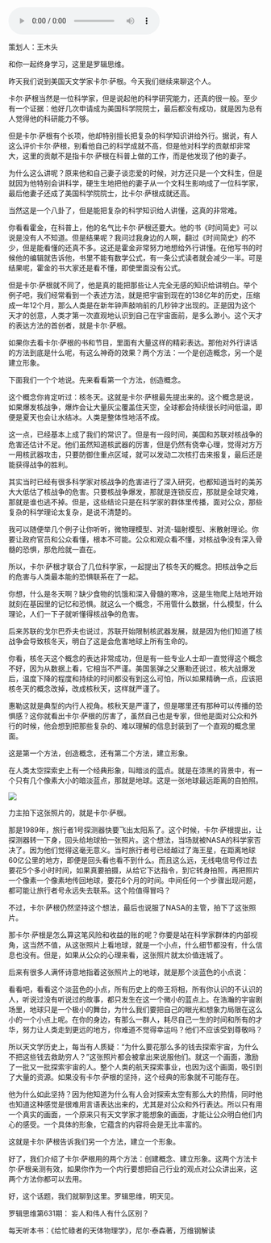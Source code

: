 <audio src="http://igetoss.cdn.igetget.com/mp3/201811/26/201811261950115292165091.mp3" controls="controls">您的浏览器不支持 audio 标签。</audio><p>策划人：王木头</p><p>和你一起终身学习，这里是罗辑思维。</p><p>昨天我们说到美国天文学家卡尔·萨根。今天我们继续来聊这个人。</p><p>卡尔·萨根当然是一位科学家，但是说起他的科学研究能力，还真的很一般。至少有一个证据：他好几次申请成为美国科学院院士，最后都没有成功，就是因为总有人觉得他的科研能力不够。</p><p>但是卡尔·萨根有个长项，他却特别擅长把复杂的科学知识讲给外行。据说，有人这么评价卡尔·萨根，别看他自己的科学成就不高，但是他对科学的贡献却非常大，这里的贡献不是指卡尔·萨根在科普上做的工作，而是他发现了他的妻子。</p><p>为什么这么讲呢？原来他和自己妻子谈恋爱的时候，对方还只是一个文科生，但是就因为他特别会讲科学，硬生生地把他的妻子从一个文科生影响成了一位科学家，最后他妻子还成了美国科学院院士，比卡尔·萨根成就还高。</p><p>当然这是一个八卦了，但是能把复杂的科学知识给人讲懂，这真的非常难。</p><p>你看看霍金，在科普上，他的名气比卡尔·萨根还要大。他的书《时间简史》可以说是没有人不知道。但是结果呢？我问过我身边的人啊，翻过《时间简史》的不少，但是能看懂的还真不多。这还是霍金非常努力地想给外行讲懂。在他写书的时候他的编辑就告诉他，书里不能有数学公式，有一条公式读者就会减少一半。可是结果呢，霍金的书大家还是看不懂，即使里面没有公式。</p><p>但是卡尔·萨根就不同了，他是真的能把那些让人完全无感的知识给讲明白。举个例子吧，我们经常看到一个表述方法，就是把宇宙到现在的138亿年的历史，压缩成一年12个月，那么人类是在新年钟声敲响前的几秒钟才出现的。正是因为这个天才的创意，人类才第一次直观地认识到自己在宇宙面前，是多么渺小。这个天才的表达方法的首创者，就是卡尔·萨根。</p><p>如果你去看卡尔·萨根的书和节目，里面有大量这样的精彩表达。那他对外行讲话的方法到底是什么呢，有这么神奇的效果？两个方法：一个是创造概念，另一个是建立形象。</p><p>下面我们一个个地说。先来看看第一个方法，创造概念。</p><p>这个概念你肯定听过：核冬天。这就是卡尔·萨根最先提出来的。这个概念是说，如果爆发核战争，爆炸会让大量灰尘覆盖住天空，全球都会持续很长时间低温，即便是夏天也会让水结冰。人类是整体性地活不成。</p><p>这一点，已经基本上成了我们的常识了。但是有一段时间，美国和苏联对核战争的危害还估计不足。他们虽然知道核武器的厉害，但是仍然有侥幸心理，觉得对方万一用核武器攻击，只要防御住重点区域，就可以发动二次核打击来报复，最后还是能获得战争的胜利。</p><p>其实当时已经有很多科学家对核战争的危害进行了深入研究，也都知道当时的美苏大大低估了核战争的危害。只要核战争爆发，那就是连锁反应，那就是全球灾难，那就是谁也逃不掉。但是，这些结论只是在科学家的群体里传播，面对公众，那些复杂的科学理论太复杂，是说不清楚的。</p><p>我可以随便举几个例子让你听听，微物理模型、对流-辐射模型、米散射理论。你要让政府官员和公众看懂，根本不可能。公众和观众看不懂，对核战争没有深入骨髓的恐惧，那危险就一直在。</p><p>所以，卡尔·萨根才联合了几位科学家，一起提出了核冬天的概念。把核战争之后的危害与人类最本能的恐惧联系在了一起。</p><p>你想，什么是冬天啊？缺少食物的饥饿和深入骨髓的寒冷，这是生物爬上陆地开始就刻在基因里的记忆和恐惧。就这么一个概念，不用管什么数据，什么模型，什么理论，人们一下子就听懂得核战争的危害。</p><p>后来苏联的戈尔巴乔夫也说过，苏联开始限制核武器发展，就是因为他们知道了核战争会导致核冬天，明白了这是会危害地球上所有生命的。</p><p>你看，核冬天这个概念的表达非常成功，但是有一些专业人士却一直觉得这个概念不好，因为从数据上看，它相当不严谨。美国氢弹之父惠勒还说过，核大战爆发后，温度下降的程度和持续的时间都没有到这么可怕，所以如果精确一点，应该把核冬天的概念改掉，改成核秋天，这样就严谨了。</p><p>惠勒这就是典型的内行人视角。核秋天是严谨了，但是哪里还有那种可以传播的恐惧感？这你就看出卡尔·萨根的厉害了，虽然自己也是专家，但他是面对公众和外行的时候，他会想到把那些复杂的、难以理解的信息封装到了一个直观的概念里面。</p><p>这是第一个方法，创造概念，还有第二个方法，建立形象。</p><p> </p><p>在人类太空探索史上有一个经典形象，叫暗淡的蓝点。就是在漆黑的背景中，有一个只有几个像素大小的暗淡蓝点，那就是地球。这是一张地球最远距离的自拍照。</p><img src="https://piccdn.igetget.com/img/201811/26/201811262109360841724084.png" /><p>力主拍下这张照片的，就是卡尔·萨根。</p><p>那是1989年，旅行者1号探测器快要飞出太阳系了。这个时候，卡尔·萨根提出，让探测器转一下身，回头给地球拍一张照片。这个想法，当场就被NASA的科学家否决了。因为他们觉得这毫无意义。当时旅行者号已经越过了海王星，在距离地球60亿公里的地方，即便是回头看也看不到什么。而且这么远，无线电信号传过去要花5个多小时时间，如果真要拍摄，从给它下达指令，到它转身拍照，再把照片一个像素一个像素地传回地球，要花6个月的时间。中间任何一个步骤出现问题，都可能让旅行者号永远失去联系。这个险值得冒吗？</p><p>不过，卡尔·萨根仍然坚持这个想法，最后也说服了NASA的主管，拍下了这张照片。</p><p>那卡尔·萨根是怎么算这笔风险和收益的账的呢？你要是站在科学家群体的内部视角，这当然不值，从这张照片上看地球，就是一个小点，什么细节都没有，什么信息也没有。但是，如果从公众的心理来看，这张照片就太价值连城了。</p><p>后来有很多人满怀诗意地指着这张照片上的地球，就是那个淡蓝色的小点说：</p><p>看看吧，看看这个淡蓝色的小点，所有历史上的帝王将相，所有你认识的不认识的人，听说过没有听说过的故事，都只发生在这一个微小的蓝点上。在浩瀚的宇宙剧场里，地球只是一个极小的舞台，为什么我们要把自己的眼光和想象力局限在这么小的一个小点上呢。在你的身边，有那么一群人，耗尽自己一生的时间和所有的才华，努力让人类走到更远的地方，你难道不觉得幸运吗？他们不应该受到尊敬吗？</p><p>所以天文学历史上，每当有人质疑：“为什么要花那么多的钱去探索宇宙，为什么不把这些钱去救助穷人？”这张照片都会被拿出来说服他们。就这一个画面，激励了一批又一批探索宇宙的人。整个人类的航天探索事业，也因为这个画面，吸引到了大量的资源。如果没有卡尔·萨根的坚持，这个经典的形象就不可能存在。</p><p>他为什么如此坚持？因为他知道为什么有人会对探索太空有那么大的热情，同时他也知道这种感觉是很难用言语表达出来的，尤其是对公众和外行表达。所以只有用一个真实的画面，一个原来只有天文学家才能想象的画面，才能让公众明白他们内心的感受。一个具体的形象，它蕴含的内容将会是无比丰富的。</p><p>这就是卡尔·萨根告诉我们另一个方法，建立一个形象。</p><p>好了，我们介绍了卡尔·萨根用的两个方法：创建概念、建立形象。这两个方法卡尔·萨根亲测有效，如果你作为一个内行要想把自己行业的观点对公众讲出来，这两个方法你都可以去用。</p><p> </p><p></p><p></p><p>好，这个话题，我们就聊到这里。罗辑思维，明天见。</p><p>罗辑思维第631期： 妄人和伟人有什么区别？</p><p><span class="link" data-link="{&quot;typeid&quot;:&quot;1&quot;,&quot;type&quot;:52}">每天听本书：《给忙碌者的天体物理学》，尼尔·泰森著，万维钢解读</span><br></p>
